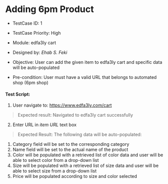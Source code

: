 # Adding 6pm Product 

- TestCase ID: 1
- TestCase Priority: High
- Module: edfa3ly cart
- Designed by: *Ehab S. Feki*

- Objective: User can add the given item to edfa3ly cart and specific data will be auto-populated
- Pre-condition: User must have a valid URL that belongs to automated shop (6pm shop)

#### Test Script:

1. User navigate to: https://www.edfa3ly.com/cart
> Expected result: Navigated to edfa3ly cart successfully
2. Enter URL in <em>item URL</em> text box
> Expected Result: The following data will be auto-populated:
1. Category field will be set to the corresponding category</li>
2. Name field will be set to the actual name of the product
3. Color will be populated with a retrieved list of color data and user will be able to select color from a drop-down list
4. Size will be populated with a retrieved list of size data and user will be able to select size from a drop-down list
5. Price will be populated according to size and color selected
